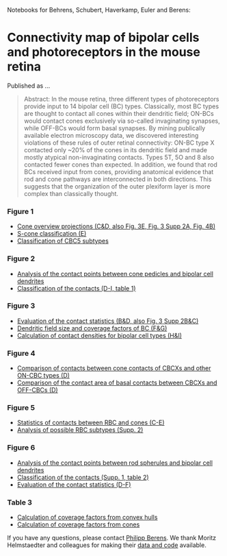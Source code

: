 Notebooks for Behrens, Schubert, Haverkamp, Euler and Berens: 

# Connectivity map of bipolar cells and photoreceptors in the mouse retina

Published as ...

> Abstract: In the mouse retina, three different types of photoreceptors provide input to 14 bipolar cell (BC) types. Classically, most BC types are thought to contact all cones within their dendritic field; ON-BCs would contact cones exclusively via so-called invaginating synapses, while OFF-BCs would form basal synapses. By mining publically available electron microscopy data, we discovered interesting violations of these rules of outer retinal connectivity: ON-BC type X contacted only ~20% of the cones in its dendritic field and made mostly atypical non-invaginating contacts. Types 5T, 5O and 8 also contacted fewer cones than expected. In addition, we found that rod BCs received input from cones, providing anatomical evidence that rod and cone pathways are interconnected in both directions. This suggests that the organization of the outer plexiform layer is more complex than classically thought.

### Figure 1

- [Cone overview projections (C&D, also Fig. 3E, Fig. 3 Supp 2A, Fig. 4B)](./cone_overview_projection.ipynb)
- [S-cone classification (E)](./S_cone_classification.ipynb)
- [Classification of CBC5 subtypes](./CBC5_classification.ipynb)

### Figure 2

- [Analysis of the contact points between cone pedicles and bipolar cell dendrites](./cone_contact_analysis.ipynb)
- [Classification of the contacts (D-I, table 1)](./cone_contact_classification.ipynb)

### Figure 3

- [Evaluation of the contact statistics (B&D, also Fig. 3 Supp 2B&C)](./cone_contact_evaluation.ipynb)
- [Dendritic field size and coverage factors of BC (F&G)](./dendritic_field_and_cone_coverage.ipynb)
- [Calculation of contact densities for bipolar cell types (H&I)](./BC_contact_density.ipynb) 

### Figure 4
- [Comparison of contacts between cone contacts of CBCXs and other ON-CBC types (D)](./CBCX_ON_CBC_contact_comparison.ipynb)
- [Comparison of the contact area of basal contacts between CBCXs and OFF-CBCs (D)](./CBCX_OFF_CBC_contact_area_comparison.ipynb)

### Figure 5
- [Statistics of contacts between RBC and cones (C-E)](./cone_contact_evaluation.ipynb)
- [Analysis of possible RBC subtypes (Supp. 2)](./RBC_subtypes.ipynb)

### Figure 6
- [Analysis of the contact points between rod spherules and bipolar cell dendrites](./rod_contact_analysis.ipynb)
- [Classification of the contacts (Supp. 1, table 2)](./rod_contact_classification.ipynb)
- [Evaluation of the contact statistics (D-F)](./rod_contact_evaluation.ipynb)

### Table 3
- [Calculation of coverage factors from convex hulls](./coverage_factors.ipynb)
- [Calculation of coverage factors from cones](./dendritic_field_and_cone_coverage.ipynb) 

If you have any questions, please contact [Philipp Berens](mailto:philipp.berens@uni-tuebingen.de). We thank Moritz Helmstaedter and colleagues for making their [data and code](http://www.neuro.mpg.de/connectomics) available.

